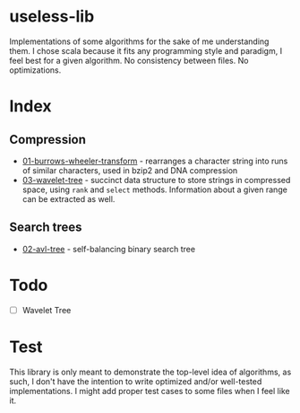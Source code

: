 # useless-lib

Implementations of some algorithms for the sake of me understanding them. I chose scala because it fits any programming style and paradigm, I feel best for a given algorithm. No consistency between files. No optimizations.

# Index

## Compression

 - [01-burrows-wheeler-transform](01-burrows-wheeler-transform) - rearranges a character string into runs of similar characters, used in bzip2 and DNA compression
 - [03-wavelet-tree](03-wavelet-tree) -  succinct data structure to store strings in compressed space, using `rank` and `select` methods. Information about a given range can be extracted as well.

## Search trees

 - [02-avl-tree](02-avl-tree) - self-balancing binary search tree

# Todo

 - [ ] Wavelet Tree

# Test

This library is only meant to demonstrate the top-level idea of algorithms, as such, I don't have the intention to write optimized and/or well-tested implementations. I might add proper test cases to some files when I feel like it.